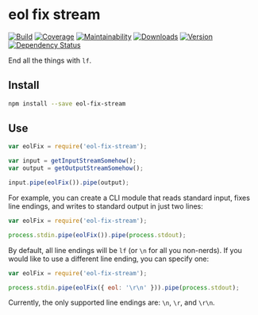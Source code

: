 # eol fix stream

[![Build][1]][2]
[![Coverage][3]][4]
[![Maintainability][5]][6]
[![Downloads][7]][8]
[![Version][9]][8]
[![Dependency Status][10]][11]

[1]: https://img.shields.io/github/workflow/status/catdad/eol-fix-stream/CI?label=CI&logo=github
[2]: https://github.com/catdad/eol-fix-stream/actions/workflows/ci.yml

[3]: https://img.shields.io/codeclimate/coverage/catdad/eol-fix-stream
[4]: https://codeclimate.com/github/catdad/eol-fix-stream/coverage

[5]: https://img.shields.io/codeclimate/maintainability/catdad/eol-fix-stream
[6]: https://codeclimate.com/github/catdad/eol-fix-stream

[7]: https://img.shields.io/npm/dm/eol-fix-stream.svg
[8]: https://www.npmjs.com/package/eol-fix-stream
[9]: https://img.shields.io/npm/v/eol-fix-stream.svg

[10]: https://david-dm.org/catdad/eol-fix-stream.svg
[11]: https://david-dm.org/catdad/eol-fix-stream

End all the things with `lf`.

## Install

```bash
npm install --save eol-fix-stream
```

## Use

```javascript
var eolFix = require('eol-fix-stream');

var input = getInputStreamSomehow();
var output = getOutputStreamSomehow();

input.pipe(eolFix()).pipe(output);
```

For example, you can create a CLI module that reads standard input, fixes line endings, and writes to standard output in just two lines:

```javascript
var eolFix = require('eol-fix-stream');

process.stdin.pipe(eolFix()).pipe(process.stdout);
```

By default, all line endings will be `lf` (or `\n` for all you non-nerds). If you would like to use a different line ending, you can specify one:

```javascript
var eolFix = require('eol-fix-stream');

process.stdin.pipe(eolFix({ eol: '\r\n' })).pipe(process.stdout);
```

Currently, the only supported line endings are: `\n`, `\r`, and `\r\n`.
